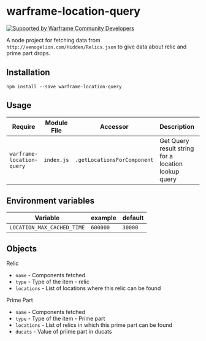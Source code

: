 # warframe-location-query

[![Supported by Warframe Community Developers](https://raw.githubusercontent.com/Warframe-Community-Developers/banner/master/banner.png)](https://github.com/Warframe-Community-Developers "Supported by Warframe Community Developers")

A node project for fetching data from `http://xenogelion.com/Hidden/Relics.json` to give data about relic and prime part drops.

## Installation
```
npm install --save warframe-location-query
```

## Usage

Require | Module File | Accessor | Description | parameters
--- | --- | --- | --- | ---
`warframe-location-query` | `index.js` | `.getLocationsForComponent` | Get Query result string for a location lookup query | `query`, `callback`

## Environment variables

Variable | example | default
--- | --- | ---
`LOCATION_MAX_CACHED_TIME` | `600000` | `30000`

## Objects

Relic

* `name` - Components fetched
* `type` - Type of the item - relic
* `locations` - List of locations where this relic can be found

Prime Part

* `name` - Components fetched
* `type` - Type of the item - Prime part
* `locations` - List of relics in which this prime part can be found
* `ducats` - Value of priime part in ducats
